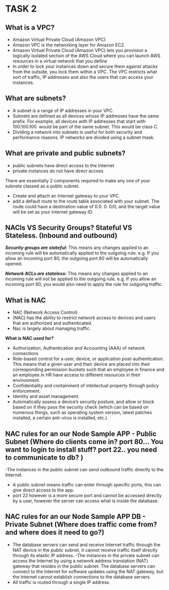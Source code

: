 # TASK 2

## **What is a VPC?**
- Amazon Virtual Private Cloud (Amazon VPC)
- Amazon VPC is the networking layer for Amazon EC2.
- Amazon Virtual Private Cloud (Amazon VPC) lets you provision a logically isolated section of the AWS Cloud where you can launch AWS resources in a virtual network that you define
- In order to lock your instances down and secure them against attacks from the outside, you lock them within a VPC. The VPC restricts what sort of traffic, IP addresses and also the users that can access your instances.
## **What are subnets?**
- A subnet is a range of IP addresses in your VPC.
- Subnets are defined as all devices whose IP addresses have the same prefix. For example, all devices with IP addresses that start with 100.100.100. would be part of the same subnet. This would be class C.
- Dividing a network into subnets is useful for both security and performance reasons. IP networks are divided using a subnet mask.

## **What are private and public subnets?**
- public subnets have direct access to the Internet
- private instances do not have direct access

There are essentially 2 components required to make any one of your subnets classed as a public subnet.
- Create and attach an Internet gateway to your VPC.
- add a default route to the route table associated with your subnet. The route could have a destination value of 0.0. 0. 0/0, and the target value will be set as your Internet gateway ID.

## **NACls VS Security Groups? Stateful VS Stateless. (Inbound and outbound)**

***Security groups are stateful:*** This means any changes applied to an incoming rule will be automatically applied to the outgoing rule. e.g. If you allow an incoming port 80, the outgoing port 80 will be automatically opened.

***Network ACLs are stateless:*** This means any changes applied to an incoming rule will not be applied to the outgoing rule. e.g. If you allow an incoming port 80, you would also need to apply the rule for outgoing traffic.

## What is NAC

- NAC (Network Access Control)
- (NAC) has the ability to restrict network access to devices and users that are authorized and authenticated.
- Nac is largely about managing traffic.

**What is NAC used for?**

- Authorization, Authentication and Accounting (AAA) of network connections
- Role-based control for a user, device, or application post-authentication. This means that a given user and their device are placed into their corresponding permission buckets such that an employee in finance and an employee in HR have access to different resources in their environment.
- Confidentiality and containment of intellectual property through policy enforcement.
- Identity and asset management.
- Automatically assess a device’s security posture, and allow or block based on if they pass the security check (which can be based on numerous things, such as operating system version, latest patches installed, a certain anti-virus is installed, etc.)

## **NAC rules for an our Node Sample APP - Public Subnet (Where do clients come in? port 80... You want to login to install stuff? port 22.. you need to communicate to db? )**

-The instances in the public subnet can send outbound traffic directly to the Internet.
- A public subnet means traffic can enter through specific ports, this can give direct access to the app.
- port 22 however is a more secure port and cannot be accessed directly by a user, however the server can access what is inside the database.

## **NAC rules for an our Node Sample APP DB - Private Subnet (Where does traffic come from? and where does it need to go?)**
- The database servers can send and receive Internet traffic through the NAT device in the public subnet, it cannot receive traffic itself directly through its elastic IP address.
-The instances in the private subnet can access the Internet by using a network address translation (NAT) gateway that resides in the public subnet. The database servers can connect to the Internet for software updates using the NAT gateway, but the Internet cannot establish connections to the database servers.
- All traffic is routed through a single IP address.

